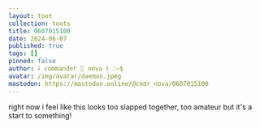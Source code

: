 ```yaml
---
layout: toot
collection: toots
title: 0607015100
date: 2024-06-07
published: true
tags: []
pinned: false
author: ⸸ commander ░ nova ⸸ :~$
avatar: /img/avatar/daemon.jpeg
mastodon: https://mastodon.online/@cmdr_nova/0607015100
---
```


right now i feel like this looks too slapped together, too amateur but it's a start to something!
